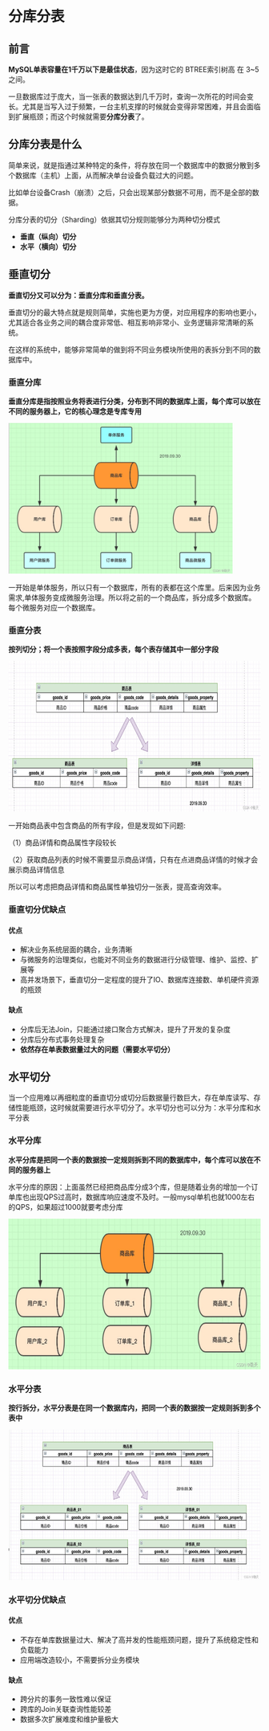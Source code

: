 # 分库分表
## 前言
**MySQL单表容量在1千万以下是最佳状态**，因为这时它的 BTREE索引树高 在 3~5 之间。

一旦数据库过于庞大，当一张表的数据达到几千万时，查询一次所花的时间会变长。尤其是当写入过于频繁，一台主机支撑的时候就会变得非常困难，并且会面临到扩展瓶颈；而这个时候就需要**分库分表**了。
## 分库分表是什么
简单来说，就是指通过某种特定的条件，将存放在同一个数据库中的数据分散到多个数据库（主机）上面，从而解决单台设备负载过大的问题。

比如单台设备Crash（崩溃）之后，只会出现某部分数据不可用，而不是全部的数据。

分库分表的切分（Sharding）依据其切分规则能够分为两种切分模式

- **垂直（纵向）切分**
- **水平（横向）切分**
## 垂直切分
**垂直切分又可以分为：垂直分库和垂直分表。**

垂直切分的最大特点就是规则简单，实施也更为方便，对应用程序的影响也更小，尤其适合各业务之间的耦合度非常低、相互影响非常小、业务逻辑非常清晰的系统。

在这样的系统中，能够非常简单的做到将不同业务模块所使用的表拆分到不同的数据库中。

### 垂直分库
**垂直分库是指按照业务将表进行分类，分布到不同的数据库上面，每个库可以放在不同的服务器上，它的核心理念是专库专用**

<img src="https://github.com/zygg1512/myBlog/raw/master/images/数据库/垂直分库.png" height="300px" />

一开始是单体服务，所以只有一个数据库，所有的表都在这个库里。后来因为业务需求,单体服务变成微服务治理。所以将之前的一个商品库，拆分成多个数据库。每个微服务对应一个数据库。
### 垂直分表
**按列切分；将一个表按照字段分成多表，每个表存储其中一部分字段**

<img src="https://github.com/zygg1512/myBlog/raw/master/images/数据库/垂直分表.png" height="300px" />

一开始商品表中包含商品的所有字段，但是发现如下问题:

（1）商品详情和商品属性字段较长

（2）获取商品列表的时候不需要显示商品详情，只有在点进商品详情的时候才会展示商品详情信息

所以可以考虑把商品详情和商品属性单独切分一张表，提高查询效率。
### 垂直切分优缺点
#### 优点

- 解决业务系统层面的耦合，业务清晰
- 与微服务的治理类似，也能对不同业务的数据进行分级管理、维护、监控、扩展等
- 高并发场景下，垂直切分一定程度的提升了IO、数据库连接数、单机硬件资源的瓶颈
#### 缺点

- 分库后无法Join，只能通过接口聚合方式解决，提升了开发的复杂度
- 分库后分布式事务处理复杂
- **依然存在单表数据量过大的问题（需要水平切分）**
## 水平切分
当一个应用难以再细粒度的垂直切分或切分后数据量行数巨大，存在单库读写、存储性能瓶颈，这时候就需要进行水平切分了。水平切分也可以分为：水平分库和水平分表
### 水平分库
**水平分库是把同一个表的数据按一定规则拆到不同的数据库中，每个库可以放在不同的服务器上**

水平分库的原因：上面虽然已经把商品库分成3个库，但是随着业务的增加一个订单库也出现QPS过高时，数据库响应速度不及时。一般mysql单机也就1000左右的QPS，如果超过1000就要考虑分库

<img src="https://github.com/zygg1512/myBlog/raw/master/images/数据库/水平分库.png" height="300px" />

### 水平分表
**按行拆分，水平分表是在同一个数据库内，把同一个表的数据按一定规则拆到多个表中**

<img src="https://github.com/zygg1512/myBlog/raw/master/images/数据库/水平分表.png" height="300px" />

### 水平切分优缺点
#### 优点
- 不存在单库数据量过大、解决了高并发的性能瓶颈问题，提升了系统稳定性和负载能力
- 应用端改造较小，不需要拆分业务模块
#### 缺点
- 跨分片的事务一致性难以保证
- 跨库的Join关联查询性能较差
- 数据多次扩展难度和维护量极大
